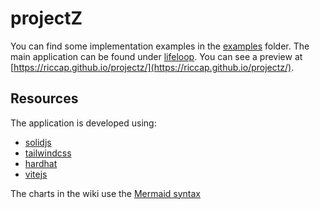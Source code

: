 # projectZ

You can find some implementation examples in the [examples](./examples/) folder. The main application can be found under [lifeloop](./lifeloop). You can see a preview at [https://riccap.github.io/projectz/](https://riccap.github.io/projectz/).


## Resources
The application is developed using:
- [solidjs](https://www.solidjs.com/)
- [tailwindcss](https://tailwindcss.com/)
- [hardhat](https://hardhat.org/)
- [vitejs](https://vitejs.dev/)


The charts in the wiki use the [Mermaid syntax](https://mermaid-js.github.io/mermaid/)
